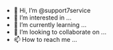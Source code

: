 - 👋 Hi, I’m @support7service
- 👀 I’m interested in ...
- 🌱 I’m currently learning ...
- 💞️ I’m looking to collaborate on ...
- 📫 How to reach me ...

<!---
support7service/support7service is a ✨ special ✨ repository because its `README.md` (this file) appears on your GitHub profile.
You can click the Preview link to take a look at your changes.
--->
